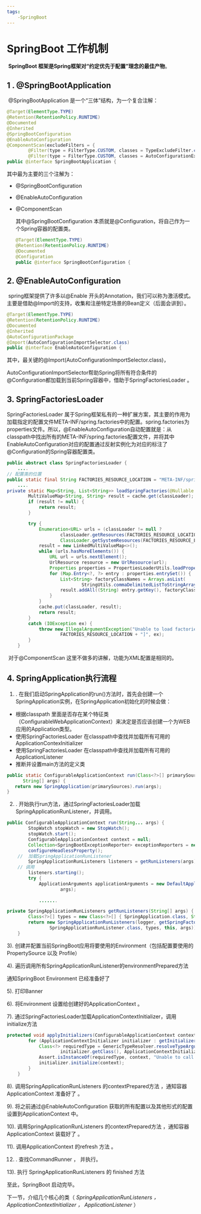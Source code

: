```yaml
---
tags:
	-SpringBoot
---
```

# SpringBoot 工作机制
​          **SpringBoot 框架是Spring框架对“约定优先于配置”理念的最佳产物**。

## 1 . @SpringBootApplication

​      @SpringBootApplication 是一个“三体”结构，为一个复合注解：

```java
@Target(ElementType.TYPE)
@Retention(RetentionPolicy.RUNTIME)
@Documented
@Inherited
@SpringBootConfiguration
@EnableAutoConfiguration
@ComponentScan(excludeFilters = {
		@Filter(type = FilterType.CUSTOM, classes = TypeExcludeFilter.class),
		@Filter(type = FilterType.CUSTOM, classes = AutoConfigurationExcludeFilter.class) })
public @interface SpringBootApplication {
```

其中最为主要的三个注解为： 

* @SpringBootConfiguration

* @EnableAutoConfiguration

* @ComponentScan   

  其中@SpringBootConfiguration 本质就是@Configuration，将自己作为一个Spring容器的配置类。

  ```java
  @Target(ElementType.TYPE)
  @Retention(RetentionPolicy.RUNTIME)
  @Documented
  @Configuration
  public @interface SpringBootConfiguration {
  ```

  

## 2. @EnableAutoConfiguration

​	spring框架提供了许多以@Enable 开头的Annotation，我们可以称为激活模式。主要是借助@Import的支持，收集和注册特定场景的Bean定义（后面会讲到）。

```java
@Target(ElementType.TYPE)
@Retention(RetentionPolicy.RUNTIME)
@Documented
@Inherited
@AutoConfigurationPackage
@Import(AutoConfigurationImportSelector.class)
public @interface EnableAutoConfiguration {
```

其中，最关键的@Import(AutoConfigurationImportSelector.class)，

AutoConfigurationImportSelector帮助Spring将所有符合条件的@Configuration都加载到当前Spring容器中，借助于SpringFactoriesLoader 。

## 3. SpringFactoriesLoader 

   SpringFactoriesLoader 属于Spring框架私有的一种扩展方案，其主要的作用为加载指定的配置文件META-INF/spring.factories中的配置。spring.factories为properties文件。所以，@EnableAutoConfiguration自动配置就是：从classpath中找出所有的META-INF/spring.factories配置文件，并将其中EnableAutoConfiguration对应的配置通过反射实例化为对应的标注了@Configuration的Spring容器配置类。



```java
public abstract class SpringFactoriesLoader {
    ....
// 配置类的位置
public static final String FACTORIES_RESOURCE_LOCATION = "META-INF/spring.factories";
	....
private static Map<String, List<String>> loadSpringFactories(@Nullable ClassLoader classLoader) {
		MultiValueMap<String, String> result = cache.get(classLoader);
		if (result != null) {
			return result;
		}

		try {
			Enumeration<URL> urls = (classLoader != null ?
					classLoader.getResources(FACTORIES_RESOURCE_LOCATION) :
					ClassLoader.getSystemResources(FACTORIES_RESOURCE_LOCATION));
			result = new LinkedMultiValueMap<>();
			while (urls.hasMoreElements()) {
				URL url = urls.nextElement();
				UrlResource resource = new UrlResource(url);
				Properties properties = PropertiesLoaderUtils.loadProperties(resource);
				for (Map.Entry<?, ?> entry : properties.entrySet()) {
					List<String> factoryClassNames = Arrays.asList(
							StringUtils.commaDelimitedListToStringArray((String) entry.getValue()));	// 得到所有配置的全路径类名
					result.addAll((String) entry.getKey(), factoryClassNames);
				}
			}
			cache.put(classLoader, result);
			return result;
		}
		catch (IOException ex) {
			throw new IllegalArgumentException("Unable to load factories from location [" +
					FACTORIES_RESOURCE_LOCATION + "]", ex);
		}
	}
```



​	对于@ComponentScan    这里不做多的讲解，功能为XML配置是相同的。

## 4. SpringApplication执行流程

1) .    在我们启动SpringApplication的run()方法时，首先会创建一个SpringApplication实例，在SpringApplication初始化的时候会做：

* 根据classpath 里面是否存在某个特征类（ConfigurableWebApplicationContext）来决定是否应该创建一个为WEB应用的Application类型。
* 使用SpringFactoriesLoader 在classpath中查找并加载所有可用的ApplicationContexInitializer 
* 使用SpringFactoriesLoader 在classpath中查找并加载所有可用的ApplicationListener
* 推断并设置main方法的定义类



```java
public static ConfigurableApplicationContext run(Class<?>[] primarySources,
      String[] args) {
   return new SpringApplication(primarySources).run(args);
}
```





2) .  开始执行run方法，通过SpringFactoriesLoader加载SpringApplicationRunListener，并调用。

```java
public ConfigurableApplicationContext run(String... args) {
		StopWatch stopWatch = new StopWatch();
		stopWatch.start();
		ConfigurableApplicationContext context = null;
		Collection<SpringBootExceptionReporter> exceptionReporters = new ArrayList<>();
		configureHeadlessProperty();
    //  加载SpringApplicationRunListener
		SpringApplicationRunListeners listeners = getRunListeners(args);
    // 调用
		listeners.starting();
		try {
			ApplicationArguments applicationArguments = new DefaultApplicationArguments(
					args);
            
            .......
```

```java
private SpringApplicationRunListeners getRunListeners(String[] args) {
		Class<?>[] types = new Class<?>[] { SpringApplication.class, String[].class };
		return new SpringApplicationRunListeners(logger, getSpringFactoriesInstances(
				SpringApplicationRunListener.class, types, this, args));
	}
```

3). 创建并配置当前SpringBoot应用将要使用的Environment（包括配置要使用的PropertySource 以及 Profile）

4). 遍历调用所有SpringApplicationRunListener的environmentPrepared方法

通知SpringBoot     Environment 已经准备好了 

5). 打印Banner

6). 将Environment  设置给创建好的ApplicationContext 。

7). 通过SpringFactoriesLoader加载ApplicationContextInitializer，调用initialize方法

```java
protected void applyInitializers(ConfigurableApplicationContext context) {
		for (ApplicationContextInitializer initializer : getInitializers()) {
			Class<?> requiredType = GenericTypeResolver.resolveTypeArgument(
					initializer.getClass(), ApplicationContextInitializer.class);
			Assert.isInstanceOf(requiredType, context, "Unable to call initializer.");
			initializer.initialize(context);
		}
	}
```

8). 调用SpringApplicationRunListeners 的contextPrepared方法 ，通知容器ApplicationContext 准备好了 。

9). 将之前通过@EnableAutoConfiguration 获取的所有配置以及其他形式的配置设置到ApplicationContext 中。

10). 调用SpringApplicationRunListeners 的contextPrepared方法 ，通知容器ApplicationContext 装载好了 。

11). 调用ApplicationContext 的refresh 方法 。 

12) .  查找CommandRunner ， 并执行。

13). 执行 SpringApplicationRunListeners  的 finished 方法 

至此，SpringBoot 启动完毕。



下一节，介绍几个核心的类（ *SpringApplicationRunListeners  ，ApplicationContextInitializer ， ApplicationListener* ）

